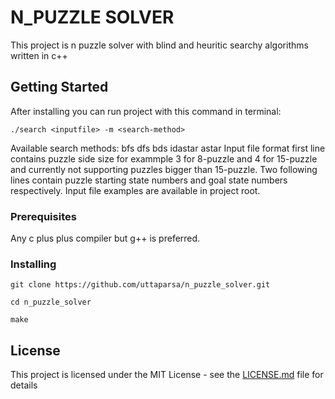 # N_PUZZLE SOLVER

This project is n puzzle solver with blind and heuritic searchy algorithms written in c++

## Getting Started
After installing you can run project with this command in terminal:
```
./search <inputfile> -m <search-method>
```  
Available search methods:
bfs
dfs
bds
idastar
astar
Input file format first line contains puzzle side size for exammple 3 for 8-puzzle and 4 for 15-puzzle and currently not supporting puzzles
bigger than 15-puzzle.
Two following lines contain puzzle starting state numbers and goal state numbers respectively.
Input file examples are available in project root.
### Prerequisites

Any c plus plus compiler but g++ is preferred.

### Installing


```
git clone https://github.com/uttaparsa/n_puzzle_solver.git
```
```
cd n_puzzle_solver
```
```
make
```


## License

This project is licensed under the MIT License - see the [LICENSE.md](LICENSE.md) file for details

